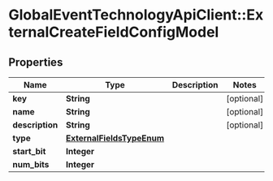 # GlobalEventTechnologyApiClient::ExternalCreateFieldConfigModel

## Properties
Name | Type | Description | Notes
------------ | ------------- | ------------- | -------------
**key** | **String** |  | [optional] 
**name** | **String** |  | [optional] 
**description** | **String** |  | [optional] 
**type** | [**ExternalFieldsTypeEnum**](ExternalFieldsTypeEnum.md) |  | 
**start_bit** | **Integer** |  | 
**num_bits** | **Integer** |  | 

